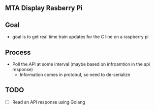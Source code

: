 ## MTA Display Rasberry Pi

## Goal

- goal is to get real time train updates for the C line on a raspberry pi

## Process

- Poll the API at some interval (maybe based on infroamtion in the api response)
  - Information comes in protobuf, so need to de-serialize

## TODO

- [ ] Read an API response using Golang
